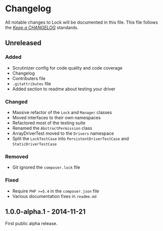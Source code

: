 # Changelog

All notable changes to Lock will be documented in this file. This file follows the *[Keep a CHANGELOG](http://keepachangelog.com/)* standards.

## Unreleased

### Added

- Scrutinizer config for code quality and code coverage
- Changelog
- Contributers file
- `.gitattributes` file
- Added section to readme about testing your driver

### Changed

- Massive refactor of the `Lock` and `Manager` classes
- Moved interfaces to their own namespaces
- Refactored most of the testing suite
- Renamed the `AbstractPermission` class
- ArrayDriverTest moved to the `Drivers` namespace
- Split the `LockTestCase` into `PersistentDriverTestCase` and `StaticDriverTestCase`

### Removed

- Git ignored the `composer.lock` file

### Fixed

- Require `PHP >=5.4` in the `composer.json` file
- Various documentation fixes in `readme.md`

## 1.0.0-alpha.1 - 2014-11-21

First public alpha release.
